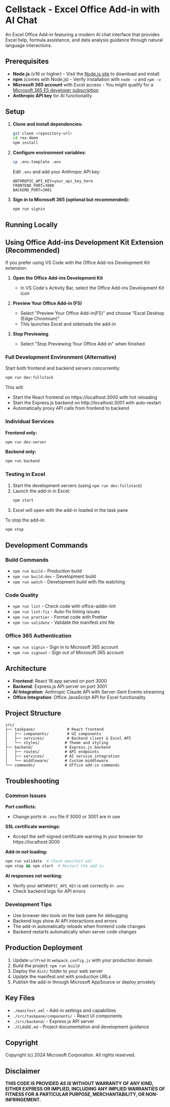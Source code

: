 # Cellstack - Excel Office Add-in with AI Chat

An Excel Office Add-in featuring a modern AI chat interface that provides Excel help, formula assistance, and data analysis guidance through natural language interactions.

## Prerequisites

- **Node.js** (v16 or higher) - Visit the [Node.js site](https://nodejs.org/) to download and install
- **npm** (comes with Node.js) - Verify installation with `node -v` and `npm -v`
- **Microsoft 365 account** with Excel access - You might qualify for a [Microsoft 365 E5 developer subscription](https://developer.microsoft.com/microsoft-365/dev-program)
- **Anthropic API key** for AI functionality

## Setup

1. **Clone and install dependencies:**

   ```bash
   git clone <repository-url>
   cd rex-demo
   npm install
   ```

2. **Configure environment variables:**

   ```bash
   cp .env.template .env
   ```

   Edit `.env` and add your Anthropic API key:

   ```
   ANTHROPIC_API_KEY=your_api_key_here
   FRONTEND_PORT=3000
   BACKEND_PORT=3001
   ```

3. **Sign in to Microsoft 365 (optional but recommended):**
   ```bash
   npm run signin
   ```

## Running Locally

## Using Office Add-ins Development Kit Extension (Recommended)

If you prefer using VS Code with the Office Add-ins Development Kit extension:

1. **Open the Office Add-ins Development Kit**
   - In VS Code's Activity Bar, select the Office Add-ins Development Kit icon

2. **Preview Your Office Add-in (F5)**
   - Select "Preview Your Office Add-in(F5)" and choose "Excel Desktop (Edge Chromium)"
   - This launches Excel and sideloads the add-in

3. **Stop Previewing**
   - Select "Stop Previewing Your Office Add-in" when finished

### Full Development Environment (Alternative)

Start both frontend and backend servers concurrently:

```bash
npm run dev:fullstack
```

This will:

- Start the React frontend on https://localhost:3000 with hot reloading
- Start the Express.js backend on http://localhost:3001 with auto-restart
- Automatically proxy API calls from frontend to backend

### Individual Services

**Frontend only:**

```bash
npm run dev-server
```

**Backend only:**

```bash
npm run backend
```

### Testing in Excel

1. Start the development servers (using `npm run dev:fullstack`)
2. Launch the add-in in Excel:
   ```bash
   npm start
   ```
3. Excel will open with the add-in loaded in the task pane

To stop the add-in:

```bash
npm stop
```

## Development Commands

### Build Commands

- `npm run build` - Production build
- `npm run build:dev` - Development build
- `npm run watch` - Development build with file watching

### Code Quality

- `npm run lint` - Check code with office-addin-lint
- `npm run lint:fix` - Auto-fix linting issues
- `npm run prettier` - Format code with Prettier
- `npm run validate` - Validate the manifest.xml file

### Office 365 Authentication

- `npm run signin` - Sign in to Microsoft 365 account
- `npm run signout` - Sign out of Microsoft 365 account

## Architecture

- **Frontend**: React 18 app served on port 3000
- **Backend**: Express.js API server on port 3001
- **AI Integration**: Anthropic Claude API with Server-Sent Events streaming
- **Office Integration**: Office JavaScript API for Excel functionality

## Project Structure

```
src/
├── taskpane/              # React frontend
│   ├── components/        # UI components
│   ├── services/          # Backend client & Excel API
│   └── styles/           # Theme and styling
├── backend/              # Express.js backend
│   ├── routes/           # API endpoints
│   ├── services/         # AI service integration
│   └── middleware/       # Custom middleware
└── commands/             # Office add-in commands
```

## Troubleshooting

### Common Issues

**Port conflicts:**

- Change ports in `.env` file if 3000 or 3001 are in use

**SSL certificate warnings:**

- Accept the self-signed certificate warning in your browser for https://localhost:3000

**Add-in not loading:**

```bash
npm run validate  # Check manifest.xml
npm stop && npm start  # Restart the add-in
```

**AI responses not working:**

- Verify your `ANTHROPIC_API_KEY` is set correctly in `.env`
- Check backend logs for API errors

### Development Tips

- Use browser dev tools on the task pane for debugging
- Backend logs show AI API interactions and errors
- The add-in automatically reloads when frontend code changes
- Backend restarts automatically when server code changes

## Production Deployment

1. Update `urlProd` in `webpack.config.js` with your production domain
2. Build the project: `npm run build`
3. Deploy the `dist/` folder to your web server
4. Update the manifest.xml with production URLs
5. Publish the add-in through Microsoft AppSource or deploy privately

## Key Files

- `./manifest.xml` - Add-in settings and capabilities
- `./src/taskpane/components/` - React UI components
- `./src/backend/` - Express.js API server
- `./CLAUDE.md` - Project documentation and development guidance

## Copyright

Copyright (c) 2024 Microsoft Corporation. All rights reserved.

## Disclaimer

**THIS CODE IS PROVIDED _AS IS_ WITHOUT WARRANTY OF ANY KIND, EITHER EXPRESS OR IMPLIED, INCLUDING ANY IMPLIED WARRANTIES OF FITNESS FOR A PARTICULAR PURPOSE, MERCHANTABILITY, OR NON-INFRINGEMENT.**
